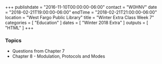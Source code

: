 +++
publishdate = "2016-11-10T00:00:00-06:00"
contact = "W0HNV"
date = "2018-02-21T19:00:00-06:00"
endTime = "2018-02-21T21:00:00-06:00"
location = "West Fargo Public Library"
title = "Winter Extra Class Week 7"
categories = [ "Education" ]
dates = [ "Winter 2018 Extra" ]
outputs = [ "HTML" ]
+++

### Topics

* Questions from Chapter 7
* Chapter 8 - Modulation, Protocols and Modes
